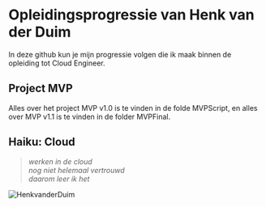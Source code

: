 # Opleidingsprogressie van Henk van der Duim  
In deze github kun je mijn progressie volgen die ik maak binnen de opleiding tot Cloud Engineer.  

## Project MVP
Alles over het project MVP v1.0 is te vinden in de folde MVPScript, en alles over MVP v1.1 is te vinden in de folder MVPFinal.

## Haiku: Cloud
> _werken in de cloud_  
> _nog niet helemaal vertrouwd_  
> _daarom leer ik het_

![HenkvanderDuim](/00_includes/henk.jpg)
